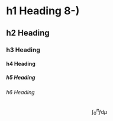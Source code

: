 <script
  src="https://cdn.mathjax.org/mathjax/latest/MathJax.js?config=TeX-AMS-MML_HTMLorMML"
  type="text/javascript">
</script>




# h1 Heading 8-)
## h2 Heading
### h3 Heading
#### h4 Heading
##### h5 Heading
###### h6 Heading



$$\int_0^\pi f \mathrm d \mu$$















